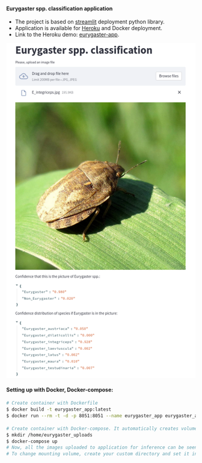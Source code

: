 #### Eurygaster spp. classification application

* The project is based on [streamlit](https://share.streamlit.io/daniellewisdl/streamlit-cheat-sheet/app.py) deployment
  python library.
* Application is available for [Heroku](https://www.heroku.com/) and Docker deployment.
* Link to the Heroku demo: [eurygaster-app](https://eurygaster-app.herokuapp.com/).

![eurygaster_integriceps_example](./assets/e_integriceps_example.png)


#### Setting up with Docker, Docker-compose:

```bash
# Create container with Dockerfile
$ docker build -t eurygaster_app:latest
$ docker run --rm -t -d -p 8051:8051 --name eurygaster_app eurygaster_app:latest

# Create container with Docker-compose. It automatically creates volume and mount image uploads to it.
$ mkdir /home/eurygaster_uploads
$ docker-compose up
# Now, all the images uploaded to application for inference can be seen in /home/eurygaster_uploads folder
# To change mounting volume, create your custom directory and set it in MOUNTING_VOLUME parameter in .env.


```